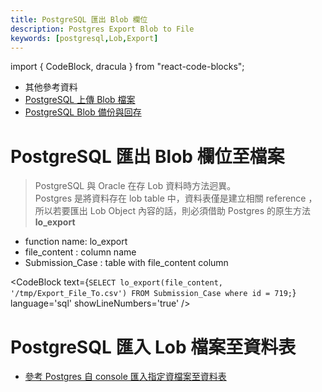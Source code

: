 ```yaml
---
title: PostgreSQL 匯出 Blob 欄位
description: Postgres Export Blob to File
keywords: [postgresql,Lob,Export]
---
```

import { CodeBlock, dracula  } from "react-code-blocks";

* 其他參考資料
* [PostgreSQL 上傳 Blob 檔案](./Postgres_Import_Blob_from_File)
* [PostgreSQL Blob 備份與回存](./Backup_Restore_BLOB_in_Postgres)

# PostgreSQL 匯出 Blob 欄位至檔案

> PostgreSQL 與  Oracle 在存 Lob 資料時方法迥異。 <br/>
> Postgres 是將資料存在 lob table 中，資料表僅是建立相關 reference ， <br/>
> 所以若要匯出 Lob Object 內容的話，則必須借助 Postgres 的原生方法 __lo_export__

* function name: lo_export
* file_content : column name
* Submission_Case : table with file_content column

<CodeBlock text={`
SELECT lo_export(file_content, '/tmp/Export_File_To.csv') FROM Submission_Case where id = 719;
`}
  language='sql'
  showLineNumbers='true'
  /> 

# PostgreSQL 匯入 Lob 檔案至資料表
* [參考 Postgres 自 console 匯入指定資檔案至資料表](./Postgres_Import_Blob_from_File)

